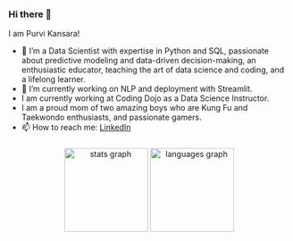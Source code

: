 ### Hi there 👋

I am Purvi Kansara!

- 🔭 I’m a Data Scientist with expertise in Python and SQL, passionate about predictive modeling and data-driven decision-making, an enthusiastic educator, teaching the art of data science and coding, and a lifelong learner.
- 🌱 I’m currently working on NLP and deployment with Streamlit.
- I am currently working at Coding Dojo as a Data Science Instructor.
- I am a proud mom of two amazing boys who are Kung Fu and Taekwondo enthusiasts, and passionate gamers.
- 📫 How to reach me: [LinkedIn](https://www.linkedin.com/in/purvikansara/)

###

<div align="center">
  <img src="https://github-readme-stats.vercel.app/api?username=purvikansara&hide_title=false&hide_rank=false&show_icons=true&include_all_commits=true&count_private=true&disable_animations=false&theme=dracula&locale=en&hide_border=false" height="150" alt="stats graph"  />
  <img src="https://github-readme-stats.vercel.app/api/top-langs?username=purvikansara&locale=en&hide_title=false&layout=compact&card_width=320&langs_count=5&theme=dracula&hide_border=false" height="150" alt="languages graph"  />
  
<div align="center">
<img src="https://komarev.com/ghpvc/?username=purvikansara&style=flat-square&color=blue" alt=""/>

###

###


